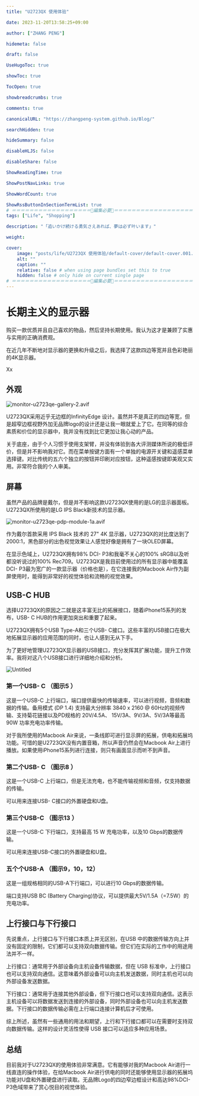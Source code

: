 ```yaml
---
title: "U2723QX 使用体验"

date: 2023-11-20T13:58:25+09:00

author: ["ZHANG PENG"]

hidemeta: false

draft: false

UseHugoToc: true

showToc: true

TocOpen: true

showbreadcrumbs: true

comments: true

canonicalURL: "https://zhangpeng-system.github.io/Blog/"

searchHidden: true

hideSummary: false

disableHLJS: false

disableShare: false

ShowReadingTime: true

ShowPostNavLinks: true

ShowWordCount: true

ShowRssButtonInSectionTermList: true
# ＝＝＝＝＝＝＝＝＝＝＝＝＝＝＝＝＝＝🔽編集必要🔽＝＝＝＝＝＝＝＝＝＝＝＝＝＝＝＝＝＝
tags: ["Life", "Shopping"]

description: "「追いかけ続ける勇気さえあれば、夢は必ず叶います」"

weight:

cover:
    image: "posts/life/U2723QX 使用体验/default-cover/default-cover.001.png"
    alt: ""
    caption: ""
    relative: false # when using page bundles set this to true
    hidden: false # only hide on current single page
# ＝＝＝＝＝＝＝＝＝＝＝＝＝＝＝＝＝＝🔼編集必要🔼＝＝＝＝＝＝＝＝＝＝＝＝＝＝＝＝＝＝
---
```


# 长期主义的显示器

购买一款优质并且自己喜欢的物品，然后坚持长期使用。我认为这才是兼顾了实惠与实用的正确消费观。

在近几年不断地对显示器的更换和升级之后，我选择了这款四边等宽并且色彩艳丽的4K显示器。

Xx

## 外观

![monitor-u2723qe-gallery-2.avif](https://peridot-wood-05b.notion.site/image/https%3A%2F%2Fprod-files-secure.s3.us-west-2.amazonaws.com%2F9eac8f3d-2b0a-48f1-890e-bf2567cf11ae%2Fba34c8ef-c357-42ff-b85a-6eeade3460a2%2F%25E8%25BE%25B9%25E6%25A1%2586%25EF%25BC%2588%25E4%25B8%25AD%25EF%25BC%2589.png?table=block&id=769a7fef-b3aa-430e-8c2e-a04c107e35b5&spaceId=9eac8f3d-2b0a-48f1-890e-bf2567cf11ae&width=1280&userId=&cache=v2)

U2723QX采用近乎无边框的InfinityEdge 设计。虽然并不是真正的四边等宽，但是超窄边框视野外加无品牌logo的设计还是让我一眼就爱上了它。在同等的综合素质和价位的显示器中，我并没有找到比它更加让我心动的产品。

关于底座，由于个人习惯于使用支架臂，并没有体验到各大评测媒体所说的极低评价，但是并不影响我对它。而在菜单按键方面有一个单独的电源开关键和遥感菜单选择键。对比传统的五六个独立的按钮并印刷对应按钮，这种遥感按键即美观又实用。非常符合我的个人审美。

## 屏幕

虽然产品的品牌是戴尔，但是并不影响这款U2723QX使用的是LG的显示器面板。U2723QX所使用的是LG IPS Black新技术的显示器。

![monitor-u2723qe-pdp-module-1a.avif](https://peridot-wood-05b.notion.site/image/https%3A%2F%2Fprod-files-secure.s3.us-west-2.amazonaws.com%2F9eac8f3d-2b0a-48f1-890e-bf2567cf11ae%2F9995d479-55d2-4e59-b96e-73f2640797ee%2F%25E9%259D%25A2%25E6%259D%25BF.png?table=block&id=ca03ed44-1a07-4edc-8535-ee3ea02a42dc&spaceId=9eac8f3d-2b0a-48f1-890e-bf2567cf11ae&width=2000&userId=&cache=v2)

作为戴尔首款采用 IPS Black 技术的 27" 4K 显示器，U2723QX的对比度达到了 2000:1，黑色部分的出色视觉效果让人感觉好像是拥有了一块OLED屏幕。

在显示色域上，U2723QX拥有98% DCI- P3和我毫不关心的100% sRGB以及听都没听说过的100% Rec709。U2723QX是我目前使用过的所有显示器中能覆盖DCI- P3最为宽广的一款显示器（价格也是），在它连接我的Macbook Air作为副屏使用时，能得到非常好的视觉体验和流畅的视觉效果。

## USB-C HUB

选择U2723QX的原因之二就是这丰富无比的拓展接口，随着iPhone15系列的发布，USB- C HUB的作用更加突出和重要了起来。

U2723QX拥有5个USB Type-A和三个USB- C接口。这些丰富的USB接口在极大地拓展显示器的应用范围的同时，也让人感到无从下手。

为了更好地管理U2723QX显示器的USB接口，充分发挥其扩展功能，提升工作效率。我将对这八个USB接口进行详细地介绍和分析。

![Untitled](https://peridot-wood-05b.notion.site/image/https%3A%2F%2Fprod-files-secure.s3.us-west-2.amazonaws.com%2F9eac8f3d-2b0a-48f1-890e-bf2567cf11ae%2F8b2efca2-fce3-43ce-b940-65a0b9006817%2F%25E6%258E%25A5%25E5%258F%25A3%25E4%25B8%2580%25E8%25A7%2588.png?table=block&id=92ea3570-0b82-4924-9510-3fe5cbfca6ed&spaceId=9eac8f3d-2b0a-48f1-890e-bf2567cf11ae&width=2000&userId=&cache=v2)

### 第一个USB- C （图示5 ）

这是一个USB-C 上行端口，端口提供最快的传输速率，可以进行视频，音频和数据的传输。备用模式 (DP 1.4) 支持最大分辨率 3840 x 2160 @ 60Hz的视频传输、支持菊花链接以及PD规格的 20V/4.5A、 15V/3A、9V/3A、5V/3A等最高 90W 功率充电功率传输。

对于我所使用的Macbook Air来说，一条线即可进行显示屏的拓展，供电和拓展坞功能。可惜的是U2723QX没有内置音箱，所以声音仍然会在Macbook Air上进行播放。如果使用iPhone15系列进行连接，则只有画面显示而听不到声音。

### 第二个USB- C （图示8 ）

这是一个USB-C 上行端口，但是无法充电，也不能传输视频和音频，仅支持数据的传输。

可以用来连接USB- C接口的外置硬盘和U盘。

### 第三个USB-C （图示13 ）

这是一个USB-C 下行端口，支持最高 15 W 充电功率，以及10 Gbps的数据传输。

可以用来连接USB-C接口的外置硬盘和U盘。

### 五个个USB-A （图示9，10，12）

这是一组规格相同的USB-A下行端口，可以进行10 Gbps的数据传输。

端口支持USB BC (Battery Charging)协议，可以提供最大5V/1.5A（=7.5W）的充电功率。

## 上行接口与下行接口

先说重点，上行接口与下行接口本质上并无区别，在USB 中的数据传输方向上并没有固定的限制，它们都可以支持双向数据传输。但它们在实际的工作中的用途用法并不一样。

上行接口：通常用于外部设备向主机设备传输数据，但在 USB 标准中，上行接口也可以支持双向通信。这意味着外部设备可以向主机发送数据，同时主机也可以向外部设备发送数据。

下行接口：通常用于连接其他外部设备，但下行接口也可以支持双向通信。这表示主机设备可以将数据发送到连接的外部设备，同时外部设备也可以向主机发送数据。下行接口的数据传输必需在上行端口连接计算机后才可使用。

综上所述，虽然有一些通用的用法和期望，上行和下行接口都可以在需要时支持双向数据传输。这样的设计灵活性使得 USB 接口可以适应多种应用场景。

## 总结

目前我对于U2723QX的使用体验非常满意。它有能够对我的Macbook Air进行一线直连的操作体验，在给Macbook Air进行供电的同时还能够使用显示器的拓展坞功能对U盘和外置硬盘进行读取。无品牌Logo的四边窄边框设计和高达98%DCI-P3色域带来了赏心悦目的视觉体验。